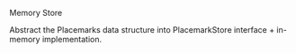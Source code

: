 Memory Store

Abstract the Placemarks data structure into PlacemarkStore interface + in-memory implementation.
